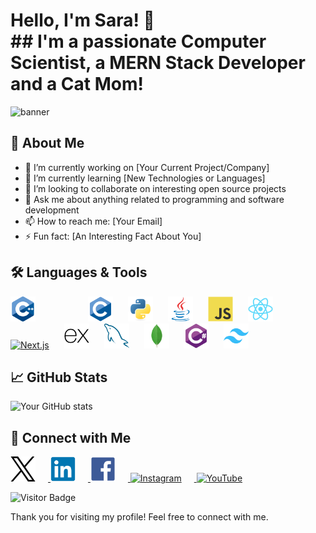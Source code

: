 # Hello, I'm Sara! 👋 <br/> ## I'm a passionate Computer Scientist, a MERN Stack Developer and a Cat Mom!

![banner](https://github.com/sarahahmadmalik/sarahahmadmalik/assets/112407915/8f74f95d-fc3f-45f9-b1db-92f40fe1f825)

## 🌟 About Me
- 🔭 I’m currently working on [Your Current Project/Company]
- 🌱 I’m currently learning [New Technologies or Languages]
- 👯 I’m looking to collaborate on interesting open source projects
- 💬 Ask me about anything related to programming and software development
- 📫 How to reach me: [Your Email]
- ⚡ Fun fact: [An Interesting Fact About You]

## 🛠️ Languages & Tools

<p align="left">
  <a href="https://en.cppreference.com/w/"><img src="https://raw.githubusercontent.com/devicons/devicon/master/icons/cplusplus/cplusplus-original.svg" alt="C++" width="40" height="40" style="margin-right: 80px;"/></a>
  <a href="https://en.wikipedia.org/wiki/C_(programming_language)"><img src="https://raw.githubusercontent.com/devicons/devicon/master/icons/c/c-original.svg" alt="C" width="40" height="40" style="margin-right: 20px;"/></a>
  <a href="https://www.python.org/"><img src="https://raw.githubusercontent.com/devicons/devicon/master/icons/python/python-original.svg" alt="Python" width="40" height="40" style="margin-right: 20px;"/></a>
  <a href="https://www.oracle.com/java/"><img src="https://raw.githubusercontent.com/devicons/devicon/master/icons/java/java-original.svg" alt="Java" width="40" height="40" style="margin-right: 20px;"/></a>
  <a href="https://developer.mozilla.org/en-US/docs/Web/JavaScript"><img src="https://raw.githubusercontent.com/devicons/devicon/master/icons/javascript/javascript-original.svg" alt="JavaScript" width="40" height="40" style="margin-right: 20px;"/></a>
  <a href="https://reactjs.org/"><img src="https://raw.githubusercontent.com/devicons/devicon/master/icons/react/react-original.svg" alt="React" width="40" height="40" style="margin-right: 20px;"/></a>
  <a href="https://nextjs.org/"><img src="https://cdn.worldvectorlogo.com/logos/nextjs-2.svg" alt="Next.js" width="40" height="40" style="margin-right: 20px;"/></a>
  <a href="https://expressjs.com/"><img src="https://raw.githubusercontent.com/devicons/devicon/master/icons/express/express-original.svg" alt="Express.js" width="40" height="40" style="margin-right: 20px;"/></a>
  <a href="https://www.mysql.com/"><img src="https://raw.githubusercontent.com/devicons/devicon/master/icons/mysql/mysql-original.svg" alt="MySQL" width="40" height="40" style="margin-right: 20px;"/></a>
  <a href="https://www.mongodb.com/"><img src="https://raw.githubusercontent.com/devicons/devicon/master/icons/mongodb/mongodb-original.svg" alt="MongoDB" width="40" height="40" style="margin-right: 20px;"/></a>
  <a href="https://learn.microsoft.com/en-us/dotnet/csharp/"><img src="https://raw.githubusercontent.com/devicons/devicon/master/icons/csharp/csharp-original.svg" alt="C#" width="40" height="40" style="margin-right: 20px;"/></a>
  <a href="https://tailwindcss.com/"><img src="https://raw.githubusercontent.com/devicons/devicon/master/icons/tailwindcss/tailwindcss-original.svg" alt="Tailwind CSS" width="40" height="40" style="margin-right: 20px;"/></a>
</p>

## 📈 GitHub Stats

![Your GitHub stats](https://github-readme-stats.vercel.app/api?username=sarahahmadmalik&show_icons=true&theme=radical)

## 🔗 Connect with Me

<p align="left">
  <a href="https://twitter.com/yourusername">
    <img src="https://raw.githubusercontent.com/devicons/devicon/master/icons/twitter/twitter-original.svg" alt="Twitter" width="40" height="40" style="margin-right: 20px;"/>
  </a>
  <a href="https://www.linkedin.com/in/yourusername">
    <img src="https://raw.githubusercontent.com/devicons/devicon/master/icons/linkedin/linkedin-original.svg" alt="LinkedIn" width="40" height="40" style="margin-right: 20px;"/>
  </a>
  <a href="https://www.facebook.com/yourusername">
    <img src="https://raw.githubusercontent.com/devicons/devicon/master/icons/facebook/facebook-original.svg" alt="Facebook" width="40" height="40" style="margin-right: 20px;"/>
  </a>
  <a href="https://www.instagram.com/yourusername">
    <img src="https://raw.githubusercontent.com/devicons/devicon/master/icons/instagram/instagram-original.svg" alt="Instagram" width="40" height="40" style="margin-right: 20px;"/>
  </a>
  <a href="https://www.youtube.com/c/yourusername">
    <img src="https://raw.githubusercontent.com/devicons/devicon/master/icons/youtube/youtube-original.svg" alt="YouTube" width="40" height="40" style="margin-right: 20px;"/>
  </a>
</p>

![Visitor Badge](https://visitor-badge.laobi.icu/badge?page_id=yourusername.yourusername)

Thank you for visiting my profile! Feel free to connect with me.
